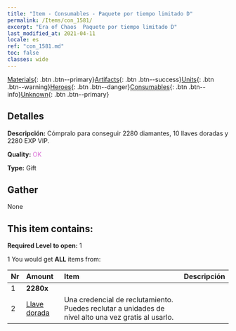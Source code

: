 ```yaml
---
title: "Item - Consumables - Paquete por tiempo limitado D"
permalink: /Items/con_1581/
excerpt: "Era of Chaos  Paquete por tiempo limitado D"
last_modified_at: 2021-04-11
locale: es
ref: "con_1581.md"
toc: false
classes: wide
---
```

 [Materials](/es/Items/){: .btn .btn--primary}[Artifacts](/es/Items/Artifacts/){: .btn .btn--success}[Units](/es/Items/Units/){: .btn .btn--warning}[Heroes](/es/Items/Heroes/){: .btn .btn--danger}[Consumables](/es/Items/Consumables/){: .btn .btn--info}[Unknown](/es/Items/Unknown/){: .btn .btn--primary}

## Detalles
 **Descripción:** Cómpralo para conseguir 2280 diamantes, 10 llaves doradas y 2280 EXP VIP.

 **Quality:** <span style="color: #DA70D6">OK</span>

 **Type:** Gift

## Gather

  None

## This item contains:

 **Required Level to open:** 1

 1 You would get **ALL** items  from:

  | Nr | Amount |     Item    | Descripción |
  |:---|:-------|:------------|:-----------:|
  | 1 |  **2280x** | <i class="fas fa-gem"/> |  | 
  | 2 | [Llave dorada](/es/Items/con_783/) | Una credencial de reclutamiento. Puedes reclutar a unidades de nivel alto una vez gratis al usarlo. | 
